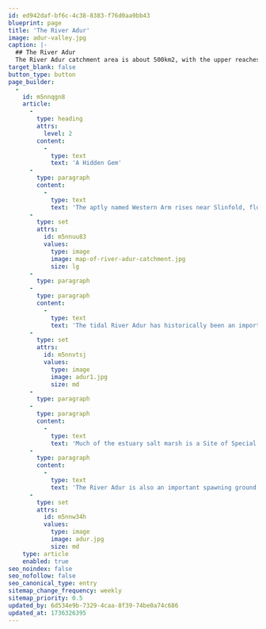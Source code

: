 ```yaml
---
id: ed942daf-bf6c-4c38-8383-f76d0aa9bb43
blueprint: page
title: 'The River Adur'
image: adur-valley.jpg
caption: |-
  ## The River Adur
  The River Adur catchment area is about 500km2, with the upper reaches forming two distinct arms and the lower reaches fed from the Brighton Chalk Block.
target_blank: false
button_type: button
page_builder:
  -
    id: m5nnqgn8
    article:
      -
        type: heading
        attrs:
          level: 2
        content:
          -
            type: text
            text: 'A Hidden Gem'
      -
        type: paragraph
        content:
          -
            type: text
            text: 'The aptly named Western Arm rises near Slinfold, flowing through Shipley and West Grinstead, whilst the Eastern Arm rises on Ditchling Common and flows north and west between Haywards Heath and Burgess Hill.The upper reaches of the river are dominated by sandstone but as you move through the catchment this sandstone gives way to impermeable Weald Clay as the river becomes tidal at Henfield. About 2km north of Henfield is where the two arms meet before heading directly south towards Bramber. '
      -
        type: set
        attrs:
          id: m5nnuu83
          values:
            type: image
            image: map-of-river-adur-catchment.jpg
            size: lg
      -
        type: paragraph
      -
        type: paragraph
        content:
          -
            type: text
            text: 'The tidal River Adur has historically been an important feature of the south coast. From the big Saxon Port at Steyning to the part-time salt production in Upper Beeding and Bramber the river has always played an important part in the growth of the region. No more so than in the development of the cement works just south of Upper Beeding. Records show the quarry existing since 1725 but it wasn’t until the industrial revolution that production really took off. The increased capacity of barges and boats meant that clay and coal could easily be transported up the River Adur from Shoreham Port to the cement works. With the discovery of clay in Horton, the river played an important role in transportation down to the works.'
      -
        type: set
        attrs:
          id: m5nnvtsj
          values:
            type: image
            image: adur1.jpg
            size: md
      -
        type: paragraph
      -
        type: paragraph
        content:
          -
            type: text
            text: 'Much of the estuary salt marsh is a Site of Special Scientific Interest (SSSI) and owned by the RSPB who have a wildfowl reserve on the River. At low tide the river cuts a narrow fast flowing channel through the mud flats but it is at mid-tide when the mud flats are revealed that the area is most interesting. This is when gulls and other birds come into roost, especially important during winter. This is when ringed plovers, dunlins and lapwings can be seen with cormorants and redshank around as well.'
      -
        type: paragraph
        content:
          -
            type: text
            text: 'The River Adur is also an important spawning ground for sea trout and is used extensively for coarse fishing. Common carp, bream, tench, European eel, dace, rudd, roach, pearch, pike and chub can all be found throughout the River Adur.'
      -
        type: set
        attrs:
          id: m5nnw34h
          values:
            type: image
            image: adur.jpg
            size: md
    type: article
    enabled: true
seo_noindex: false
seo_nofollow: false
seo_canonical_type: entry
sitemap_change_frequency: weekly
sitemap_priority: 0.5
updated_by: 6d534e9b-7329-4caa-8f39-74be0a74c686
updated_at: 1736326395
---
```


